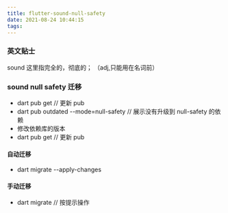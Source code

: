 ```yaml
---
title: flutter-sound-null-safety
date: 2021-08-24 10:44:15
tags:
---
```


### 英文贴士

sound 这里指完全的，彻底的； （adj,只能用在名词前）

### sound null safety 迁移

- dart pub get // 更新 pub
- dart pub outdated --mode=null-safety // 展示没有升级到 null-safety 的依赖
- 修改依赖库的版本
- dart pub get // 更新 pub

#### 自动迁移

- dart migrate --apply-changes

#### 手动迁移

- dart migrate // 按提示操作
